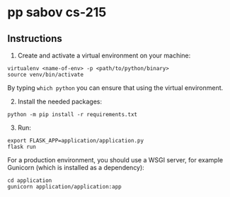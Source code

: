 # pp sabov cs-215
## Instructions
1. Create and activate a virtual environment on your machine:
```shell script
virtualenv <name-of-env> -p <path/to/python/binary>
source venv/bin/activate
```
By typing `which python` you can ensure that using the virtual environment.

2. Install the needed packages:
```shell script
python -m pip install -r requirements.txt
```

3. Run:
```shell script
export FLASK_APP=application/application.py
flask run
```
For a production environment, you should use a WSGI server, for example
Gunicorn (which is installed as a dependency):
```shell script
cd application
gunicorn application/application:app
```